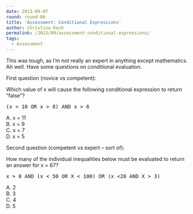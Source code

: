 ```yaml
---
date: 2013-09-07
round: round-06
title: 'Assessment: Conditional Expressions'
author: Christina Koch
permalink: /2013/09/assessment-conditional-expressions/
tags:
  - Assessment
---
```

This was tough, as I&#8217;m not really an expert in anything except mathematics. Ah well. Have some questions on conditional evaluation. 

First question (novice vs competent):

Which value of x will cause the following conditional expression to return &#8220;false&#8221;?

<pre>(x &lt; 10 OR x > 8) AND x > 6</pre>

A. x = 11  
B. x = 9  
C. x = 7  
D. x = 5

Second question (competent vs expert &#8211; sort of):

How many of the individual inequalities below must be evaluated to return an answer for x = 67?

<pre>x > 0 AND (x &lt; 50 OR X &lt; 100) OR (x &lt;20 AND X > 3)</pre>

A. 2  
B. 3  
C. 4  
D. 5
